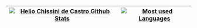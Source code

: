 | [![Helio Chissini de Castro Github Stats][1]][2] | [![Most used Languages][3]][4] |
| ----------------------------------- | ------------------------ |

[1]: https://github-readme-stats.vercel.app/api?username=heliocastro&show_icons=true&theme=dark
[2]: https://github.com/anuraghazra/github-readme-stats
[3]: https://github-readme-stats.vercel.app/api/top-langs/?username=heliocastro&theme=dracula&layout=compact&hide=html,javascript,css&langs_count=10
[4]: https://github.com/anuraghazra/github-readme-stats

<!--
**heliocastro/heliocastro** is a ✨ _special_ ✨ repository because its `README.md` (this file) appears on your GitHub profile.

Here are some ideas to get you started:

- 🔭 I’m currently working on ...
- 🌱 I’m currently learning ...
- 👯 I’m looking to collaborate on ...
- 🤔 I’m looking for help with ...
- 💬 Ask me about ...
- 📫 How to reach me: ...
- 😄 Pronouns: ...
- ⚡ Fun fact: ...
-->

